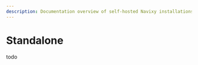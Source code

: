 ```yaml
---
description: Documentation overview of self-hosted Navixy installations
---
```


# Standalone

todo